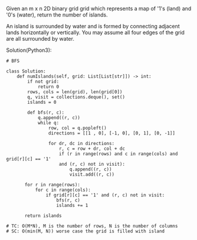 Given an m x n 2D binary grid grid which represents a map of '1's (land) and '0's (water), return the number of islands.

An island is surrounded by water and is formed by connecting adjacent lands horizontally or vertically. You may assume all four edges of the grid are all surrounded by water.

Solution(Python3):
```
# BFS

class Solution:
    def numIslands(self, grid: List[List[str]]) -> int:
        if not grid:
            return 0
        rows, cols = len(grid), len(grid[0])
        q, visit = collections.deque(), set()
        islands = 0
        
        def bfs(r, c):
            q.append((r, c))
            while q:
                row, col = q.popleft()
                directions = [[1 , 0], [-1, 0], [0, 1], [0, -1]]
                
                for dr, dc in directions:
                    r, c = row + dr, col + dc
                    if (r in range(rows) and c in range(cols) and grid[r][c] == '1'
                    and (r, c) not in visit):
                        q.append((r, c))
                        visit.add((r, c))
                        
       for r in range(rows):
           for c in range(cols):
               if grid[r][c] == '1' and (r, c) not in visit:
                   bfs(r, c)
                   islands += 1
                   
       return islands
       
# TC: O(M*N), M is the number of rows, N is the number of columns
# SC: O(min(M, N)) worse case the grid is filled with island
```
